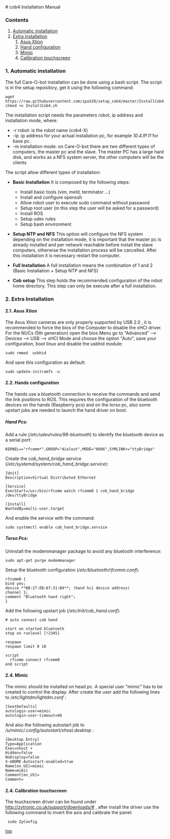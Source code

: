 <a id="top"/> 
# cob4 Installation Manual

### Contents

1. <a href="#Installation">Automatic installation</a>
2. <a href="#Extra-Installation">Extra installation</a>
     1. <a href="#Asus">Asus Xtion</a>
     2. <a href="#Hands">Hand configuration</a>
     3. <a href="#Mimic">Mimic</a>
     4. <a href="#Touch">Calibration touchscreen</a>


### 1. Automatic installation <a id="Installation"/> 

The full Care-O-bot installation can be done using a bash script. The script is in the setup repository, get it using the following command:

```
wget https://raw.githubusercontent.com/ipa320/setup_cob4/master/InstallCob4.sh
chmod +x InstallCob4.sh
```

The installation script needs the parameters robot, ip address and installation mode, where:

 * -r robot: is the robot name (cob4-X)
 * -ip :ip address for your actual installation pc, for example *10.4.IP.11* for base pc.
 * -m installation mode: on Care-O-bot there are two different types of computers, the master pc and the slave. The master PC has a large hard disk, and works as a NFS system server, the other computers will be the clients

The script allow different types of installation:

+ **Basic Installation** It is composed by the following steps:

  * Install basic tools (vim, meld, terminator ...)
  * Install and configure openssh
  * Allow robot user to execute sudo command without password
  * Setup root user (in this step the user will be asked for a password)
  * Install ROS
  * Setup udev rules
  * Setup bash environment 

+ **Setup NTP and NFS** This option will configure the NFS system depending on the installation mode, it is important that the master pc is already installed and per network reachable before install the slave computers, otherwise the installation process will be cancelled. After this installation it is necessary restart the computer.
 
+ **Full Installation** A full installation means the combination of 1 and 2 (Basic Installation + Setup NTP and NFS)
+ **Cob setup** This step holds the recommended configuration of the robot home directory. This step can only be execute after a full installation.

### 2. Extra Installation <a id="Extra-Installation"/>

#### 2.1. Asus Xtion <a id="Asus"/>

The Asus Xtion cameras are only properly supported by USB 2.0 , it is recommended to force the bios of the Computer to disable the xHCI driver. For the NUCs (5th generation) open the bios Menu go to "Advanced" -->  Devices --> USB --> xHCI Mode and choose the option "Auto", save your configuration, boot linux and disable the usbhid module:
```
sudo rmmod  usbhid
```
And save this configuration as default:
```
sudo update-initramfs -u 
```


#### 2.2. Hands configuration <a id="Hands"/>

The hands use a bluetooth connection to receive the commands and send the link positions to ROS. This requires the configuration of the bluetooth devices on the hands (Raspberry pcs) and on the torso pc, also some upstart jobs are needed to launch the hand driver on boot.

##### Hand Pcs:

Add a rule (*/etc/udev/rules/98-bluetooth*) to identify the bluetooth device as a serial port:

```
KERNEL=="rfcomm*",GROUP="dialout",MODE="0666",SYMLINK+="ttyBridge"
```

Create the *cob_hand_bridge* service (*/etc/systemd/system/cob_hand_bridge.service*):
```
[Unit]
Description=Virtual Distributed Ethernet

[Service]
ExecStart=/usr/bin/rfcomm watch rfcomm0 1 cob_hand_bridge /dev/ttyBridge

[Install]
WantedBy=multi-user.target
```
And enable the service with the command:
```
sudo systemctl enable cob_hand_bridge.service
```
##### Torso Pcs:

Uninstall the modemmanager package to avoid any bluetooth interference:
```
sudo apt-get purge modemmanager
```
Setup the bluetooth configuration (*/etc/bluetooth/rfcomm.conf*):

```
rfcomm0 {
bind yes;
device **B8:27:EB:67:31:B4**; (hand hci device address)
channel	1;
comment "Bluetooth hand right";
}
```
Add the following upstart job (*/etc/init/cob_hand.conf*):
```
# auto connect cob hand

start on started bluetooth
stop on runlevel [!2345]

respawn
respawn limit 0 10

script
  rfcomm connect rfcomm0 
end script
```

#### 2.4. Mimic <a id="Mimic"/>

The mimic should be installed on head pc. A special user "mimic" has to be created to control the display. After create the user add the following lines to */etc/lightdm/lightdm.conf* :

```
[SeatDefaults]
autologin-user=mimic
autologin-user-timeout=60
```

And also the following autostart job to */u/mimic/.config/autostart/xhost.desktop* :
```
[Desktop Entry]
Type=Application
Exec=xhost +
Hidden=false
NoDisplay=false
X-GNOME-Autostart-enabled=true
Name[en_US]=mimic
Name=mimic
Comment[en_US]=
Comment=
```

#### 2.4. Calibration touchscreen <a id="Touch"/>

The touchscreen driver can be found under http://zytronic.co.uk/support/downloads/# , after install the driver use the following command to invert the axis and calibrate the panel:
```
 sudo ZyConfig
```
<a href="#top">top</a>
